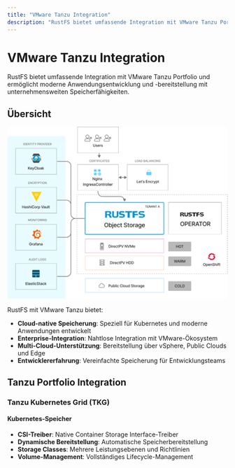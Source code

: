 ```yaml
---
title: "VMware Tanzu Integration"
description: "RustFS bietet umfassende Integration mit VMware Tanzu Portfolio für moderne Anwendungsentwicklung und -bereitstellung"
---
```


# VMware Tanzu Integration

RustFS bietet umfassende Integration mit VMware Tanzu Portfolio und ermöglicht moderne Anwendungsentwicklung und -bereitstellung mit unternehmensweiten Speicherfähigkeiten.

## Übersicht

![VMware Tanzu Integration](./images/sec1-1.png)

RustFS mit VMware Tanzu bietet:

- **Cloud-native Speicherung**: Speziell für Kubernetes und moderne Anwendungen entwickelt
- **Enterprise-Integration**: Nahtlose Integration mit VMware-Ökosystem
- **Multi-Cloud-Unterstützung**: Bereitstellung über vSphere, Public Clouds und Edge
- **Entwicklererfahrung**: Vereinfachte Speicherung für Entwicklungsteams

## Tanzu Portfolio Integration

### Tanzu Kubernetes Grid (TKG)

#### Kubernetes-Speicher

- **CSI-Treiber**: Native Container Storage Interface-Treiber
- **Dynamische Bereitstellung**: Automatische Speicherbereitstellung
- **Storage Classes**: Mehrere Leistungsebenen und Richtlinien
- **Volume-Management**: Vollständiges Lifecycle-Management

